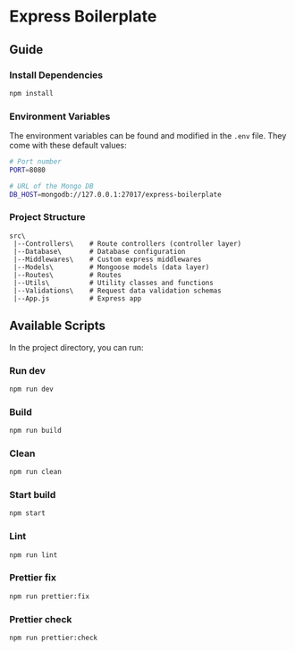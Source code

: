 # Express Boilerplate

## Guide

### Install Dependencies

```bash
npm install
```

### Environment Variables

The environment variables can be found and modified in the `.env` file. They come with these default values:

```bash
# Port number
PORT=8080

# URL of the Mongo DB
DB_HOST=mongodb://127.0.0.1:27017/express-boilerplate
```

### Project Structure

```
src\
 |--Controllers\    # Route controllers (controller layer)
 |--Database\       # Database configuration
 |--Middlewares\    # Custom express middlewares
 |--Models\         # Mongoose models (data layer)
 |--Routes\         # Routes
 |--Utils\          # Utility classes and functions
 |--Validations\    # Request data validation schemas
 |--App.js          # Express app
```

## Available Scripts

In the project directory, you can run:

### Run dev

```bash
npm run dev
```

### Build

```bash
npm run build
```

### Clean

```bash
npm run clean
```

### Start build

```bash
npm start
```

### Lint

```bash
npm run lint
```

### Prettier fix

```bash
npm run prettier:fix
```

### Prettier check

```bash
npm run prettier:check
```
